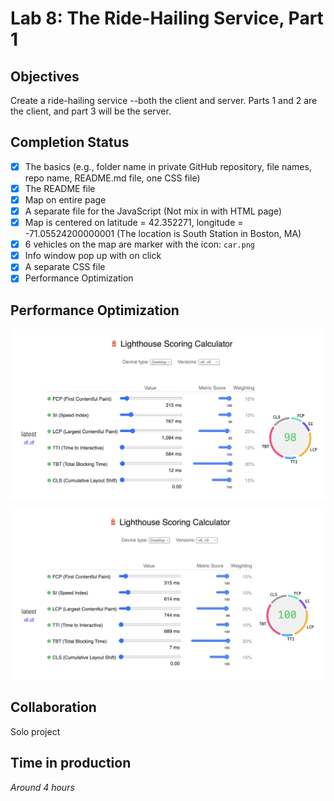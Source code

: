 # Lab 8: The Ride-Hailing Service, Part 1

## Objectives
Create a ride-hailing service --both the client and server. Parts 1 and 2 are the client, and part 3 will be the server.

## Completion Status
- [x] The basics (e.g., folder name in private GitHub repository, file names, repo name, README.md file, one CSS file)
- [x] The README file
- [x] Map on entire page
- [x] A separate file for the JavaScript (Not mix in with HTML page)
- [x] Map is centered on latitude = 42.352271, longitude = -71.05524200000001 (The location is South Station in Boston, MA)
- [x] 6 vehicles on the map are marker with the icon: `car.png`
- [x] Info window pop up with on click
- [x] A separate CSS file 
- [x] Performance Optimization

## Performance Optimization
<BEFORE>

![Performance Optimization Before](performance_before.png "Performance Optimization Before")


<AFTER>

![Performance Optimization After](performance_after.png "Performance Optimization After")


## Collaboration
Solo project

## Time in production
*Around 4 hours*